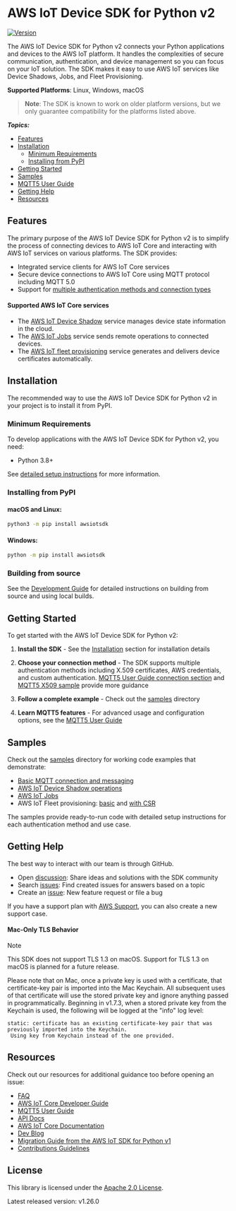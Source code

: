 # AWS IoT Device SDK for Python v2

[![Version](https://img.shields.io/pypi/v/awsiotsdk.svg?style=flat)](https://pypi.org/project/awsiotsdk/)

The AWS IoT Device SDK for Python v2 connects your Python applications and devices to the AWS IoT platform. It handles the complexities of secure communication, authentication, and device management so you can focus on your IoT solution. The SDK makes it easy to use AWS IoT services like Device Shadows, Jobs, and Fleet Provisioning.

**Supported Platforms**: Linux, Windows, macOS

> **Note**: The SDK is known to work on older platform versions, but we only guarantee compatibility for the platforms listed above.

*__Topics:__*
* [Features](#features)
* [Installation](#installation)
  * [Minimum Requirements](#minimum-requirements)
  * [Installing from PyPI](#installing-from-pypi)
* [Getting Started](#getting-started)
* [Samples](samples)
* [MQTT5 User Guide](./documents/MQTT5_Userguide.md)
* [Getting Help](#getting-help)
* [Resources](#resources)

## Features

The primary purpose of the AWS IoT Device SDK for Python v2 is to simplify the process of connecting devices to AWS IoT Core and interacting with AWS IoT services on various platforms. The SDK provides:

* Integrated service clients for AWS IoT Core services
* Secure device connections to AWS IoT Core using MQTT protocol including MQTT 5.0
* Support for [multiple authentication methods and connection types](./documents/MQTT5_Userguide.md#how-to-create-an-mqtt5-client-based-on-desired-connection-method)

#### Supported AWS IoT Core services

* The [AWS IoT Device Shadow](https://docs.aws.amazon.com/iot/latest/developerguide/iot-device-shadows.html) service manages device state information in the cloud.
* The [AWS IoT Jobs](https://docs.aws.amazon.com/iot/latest/developerguide/iot-jobs.html) service sends remote operations to connected devices.
* The [AWS IoT fleet provisioning](https://docs.aws.amazon.com/iot/latest/developerguide/provision-wo-cert.html) service generates and delivers device certificates automatically.

## Installation

The recommended way to use the AWS IoT Device SDK for Python v2 in your project is to install it from PyPI.

### Minimum Requirements

To develop applications with the AWS IoT Device SDK for Python v2, you need:

* Python 3.8+

See [detailed setup instructions](./documents/PREREQUISITES.md) for more information.

### Installing from PyPI

#### macOS and Linux:

```bash
python3 -m pip install awsiotsdk
```

#### Windows:

```bash
python -m pip install awsiotsdk
```

### Building from source

See the [Development Guide](./documents/DEVELOPING.md) for detailed instructions on building from source and using local builds.

## Getting Started

To get started with the AWS IoT Device SDK for Python v2:

1. **Install the SDK** - See the [Installation](#installation) section for installation details

2. **Choose your connection method** - The SDK supports multiple authentication methods including X.509 certificates, AWS credentials, and custom authentication. [MQTT5 User Guide connection section](./documents/MQTT5_Userguide.md#how-to-create-an-mqtt5-client-based-on-desired-connection-method) and [MQTT5 X509 sample](./samples/mqtt/mqtt5_x509.md) provide more guidance

3. **Follow a complete example** - Check out the [samples](samples) directory

4. **Learn MQTT5 features** - For advanced usage and configuration options, see the [MQTT5 User Guide](./documents/MQTT5_Userguide.md)

## Samples

Check out the [samples](samples) directory for working code examples that demonstrate:
- [Basic MQTT connection and messaging](./samples/mqtt/mqtt5_x509.md)
- [AWS IoT Device Shadow operations](./samples/service_clients/shadow.md)
- [AWS IoT Jobs](./samples/service_clients/jobs.md)
- AWS IoT Fleet provisioning: [basic](./samples/service_clients/fleet_provisioning_basic.md) and [with CSR](./samples/service_clients/fleet_provisioning_csr.md)

The samples provide ready-to-run code with detailed setup instructions for each authentication method and use case.

## Getting Help

The best way to interact with our team is through GitHub.
* Open [discussion](https://github.com/aws/aws-iot-device-sdk-python-v2/discussions): Share ideas and solutions with the SDK community
* Search [issues](https://github.com/aws/aws-iot-device-sdk-python-v2/issues): Find created issues for answers based on a topic
* Create an [issue](https://github.com/aws/aws-iot-device-sdk-python-v2/issues/new/choose): New feature request or file a bug

If you have a support plan with [AWS Support](https://aws.amazon.com/premiumsupport/), you can also create a new support case.

#### Mac-Only TLS Behavior

> [!NOTE]
> This SDK does not support TLS 1.3 on macOS. Support for TLS 1.3 on macOS is planned for a future release.

Please note that on Mac, once a private key is used with a certificate, that certificate-key pair is imported into the Mac Keychain.  All subsequent uses of that certificate will use the stored private key and ignore anything passed in programmatically.  Beginning in v1.7.3, when a stored private key from the Keychain is used, the following will be logged at the "info" log level:

```
static: certificate has an existing certificate-key pair that was previously imported into the Keychain.
 Using key from Keychain instead of the one provided.
```

## Resources

Check out our resources for additional guidance too before opening an issue:

* [FAQ](./documents/FAQ.md)
* [AWS IoT Core Developer Guide](https://docs.aws.amazon.com/iot/latest/developerguide/what-is-aws-iot.html)
* [MQTT5 User Guide](./documents/MQTT5_Userguide.md)
* [API Docs](https://aws.github.io/aws-iot-device-sdk-python-v2/)
* [AWS IoT Core Documentation](https://docs.aws.amazon.com/iot/)
* [Dev Blog](https://aws.amazon.com/blogs/iot/category/internet-of-things/)
* [Migration Guide from the AWS IoT SDK for Python v1](./documents/MIGRATION_GUIDE.md)
* [Contributions Guidelines](./documents/CONTRIBUTING.md)

## License

This library is licensed under the [Apache 2.0 License](./documents/LICENSE).

Latest released version: v1.26.0
